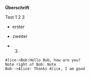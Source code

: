**Überschrift**

Test 1 2 3 

- erster  

- zweiter

- 3.

```sequence
Alice->Bob:Hello Bob, how are you?
Note right of Bob: Note
Bob-->Alice: Thanks Alice, I am good
```

  

